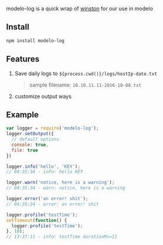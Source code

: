 modelo-log is a quick wrap of [winston](https://github.com/winstonjs/winston) for our use in modelo

## Install

```bash
npm install modelo-log
```

## Features

1. Save daily logs to `${process.cwd()}/logs/hostIp-date.txt`

    > sample filename: `10.10.11.11-2016-10-08.txt`

1. customize output ways


## Example

```js
var logger = require('modelo-log');
logger.setOutput({
  // default options
  console: true,
  file: true
})

logger.info('hello', 'KEY');
// 04:35:34 - info: hello KEY

logger.warn('notice, here is a warning');
// 04:35:34 - warn: notice, here is a warning

logger.error('an error! shit');
// 04:35:34 - error: an error! shit

logger.profile('testTime');
setTimeout(function() {
  logger.profile('testTime');
}, 10);
// 13:37:11 - info: testTime durationMs=11 
```